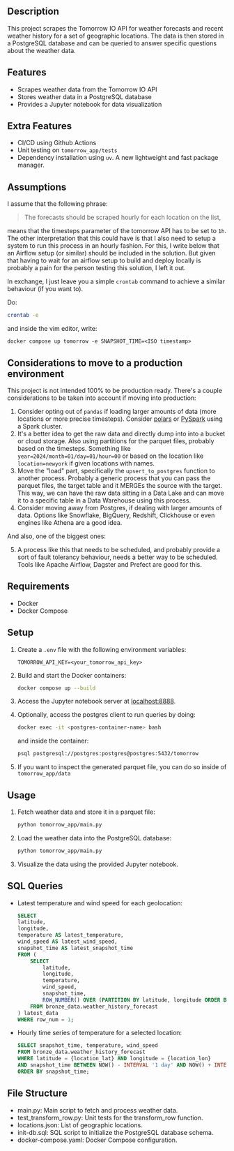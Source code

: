## Description

This project scrapes the Tomorrow IO API for weather forecasts and recent weather history for a set of geographic locations. The data is then stored in a PostgreSQL database and can be queried to answer specific questions about the weather data.

## Features

- Scrapes weather data from the Tomorrow IO API
- Stores weather data in a PostgreSQL database
- Provides a Jupyter notebook for data visualization

## Extra Features
- CI/CD using Github Actions
- Unit testing on `tomorrow_app/tests`
- Dependency installation using `uv`. A new lightweight and fast package manager.

## Assumptions
I assume that the following phrase:
> The forecasts should be scraped hourly for each location on the list,

means that the timesteps parameter of the tomorrow API has to be set to `1h`. The other interpretation that this could have is that I also need to setup a system to run this process in an hourly fashion. For this, I write below that an Airflow setup (or similar) should be included in the solution. But given that having to wait for an airflow setup to build and deploy locally is probably a pain for the person testing this solution, I left it out.

In exchange, I just leave you a simple `crontab` command to achieve a similar behaviour (if you want to).

Do:
```sh
crontab -e
```
and inside the vim editor, write:
```
docker compose up tomorrow -e SNAPSHOT_TIME=<ISO timestamp>
```

## Considerations to move to a production environment
This project is not intended 100% to be production ready. There's a couple considerations to be taken into account if moving into production:
1. Consider opting out of `pandas` if loading larger amounts of data (more locations or more precise timesteps). Consider [polars](https://pola.rs) or [PySpark](https://spark.apache.org/docs/latest/api/python/index.html) using a Spark cluster.
2. It's a better idea to get the raw data and directly dump into into a bucket or cloud storage. Also using partitions for the parquet files, probably based on the timesteps. Something like `year=2024/month=01/day=01/hour=00` or based on the location like `location=newyork` if given locations with names.
3. Move the "load" part, specifically the `upsert_to_postgres` function to another process. Probably a generic process that you can pass the parquet files, the target table and it MERGEs the source with the target. This way, we can have the raw data sitting in a Data Lake and can move it to a specific table in a Data Warehouse using this process.
4. Consider moving away from Postgres, if dealing with larger amounts of data. Options like Snowflake, BigQuery, Redshift, Clickhouse or even engines like Athena are a good idea.

And also, one of the biggest ones:

5. A process like this that needs to be scheduled, and probably provide a sort of fault tolerancy behaviour, needs a better way to be scheduled. Tools like Apache Airflow, Dagster and Prefect are good for this.

## Requirements

- Docker
- Docker Compose

## Setup

1. Create a `.env` file with the following environment variables:

    ```env
    TOMORROW_API_KEY=<your_tomorrow_api_key>
    ```

2. Build and start the Docker containers:
    ```sh
    docker compose up --build
    ```

3. Access the Jupyter notebook server at [localhost:8888](http://localhost:8888).

4. Optionally, access the postgres client to run queries by doing:
    ```sh
    docker exec -it <postgres-container-name> bash
    ```
    and inside the container:
    ```sh
    psql postgresql://postgres:postgres@postgres:5432/tomorrow
    ```

5. If you want to inspect the generated parquet file, you can do so inside of `tomorrow_app/data`

## Usage

1. Fetch weather data and store it in a parquet file:
    ```sh
    python tomorrow_app/main.py
    ```

2. Load the weather data into the PostgreSQL database:
    ```sh
    python tomorrow_app/main.py
    ```

3. Visualize the data using the provided Jupyter notebook.

## SQL Queries

- Latest temperature and wind speed for each geolocation:
    ```sql
    SELECT
    latitude,
    longitude,
    temperature AS latest_temperature,
    wind_speed AS latest_wind_speed,
    snapshot_time AS latest_snapshot_time
    FROM (
        SELECT
            latitude,
            longitude,
            temperature,
            wind_speed,
            snapshot_time,
            ROW_NUMBER() OVER (PARTITION BY latitude, longitude ORDER BY snapshot_time DESC) AS row_num
        FROM bronze_data.weather_history_forecast
    ) latest_data
    WHERE row_num = 1;
    ```

- Hourly time series of temperature for a selected location:
    ```sql
    SELECT snapshot_time, temperature, wind_speed
    FROM bronze_data.weather_history_forecast
    WHERE latitude = {location_lat} AND longitude = {location_lon}
    AND snapshot_time BETWEEN NOW() - INTERVAL '1 day' AND NOW() + INTERVAL '5 days'
    ORDER BY snapshot_time;
    ```

## File Structure

- main.py: Main script to fetch and process weather data.
- test_transform_row.py: Unit tests for the transform_row function.
- locations.json: List of geographic locations.
- init-db.sql: SQL script to initialize the PostgreSQL database schema.
- docker-compose.yaml: Docker Compose configuration.
